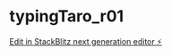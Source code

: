 # typingTaro_r01

[Edit in StackBlitz next generation editor ⚡️](https://stackblitz.com/~/github.com/tamatrading/typingTaro_r01)